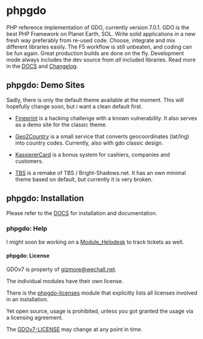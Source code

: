 # phpgdo

PHP reference implementation of GDO, currently version 7.0.1.
GDO is the best PHP Framework on Planet Earth, SOL.
Write solid applications in a new fresh way preferably from re-used code.
Choose, integrate and mix different libraries easily.
The F5 workflow is still unbeaten,
and coding can be fun again.
Great production builds are done on the fly.
Development mode always includes the dev source from *all*  included libraries.
Read more in the
[DOCS](./DOCS)
and
[Changelog](./DOCS/GDO7_CHANGELOG.md).


## phpgdo: Demo Sites

Sadly, there is only the default theme available at the moment.
This will hopefully change soon, but i want a clean default first.

 - [Fineprint](https://fineprint.phpgdo.com) is a hacking challenge with a known vulnerability. It also serves as a demo site for the classic theme.

 - [Geo2Country](https://geo2country.phpgdo.com) is a small service that converts geocoordinates (lat/lng) into country codes. Currently, also with gdo classic design.
 
 - [KassiererCard](https://kassierercard.org) is a bonus system for cashiers, companies and customers.

 - [TBS](https://tbs.wechall.net) is a remake of TBS / Bright-Shadows.net. It has an own minimal theme based on default, but currently it is very broken.


## phpgdo: Installation

Please refer to the [DOCS](./DOCS/GDO7_INSTALLATION.md) for installation and documentation.


### phpgdo: Help

I might soon be working on a [Module_Helpdesk](http://github.com/gizmore/phpgdo-helpdesk) to track tickets as well.


#### phpgdo: License

GDOv7 is property of gizmore@wechall.net.

The individual modules have their own license.

There is the
[phpgdo-licenses](https://github.com/gizmore/phpgdo-licenses)
module that explicitly lists all licenses involved in an installation.

Yet open source, usage is prohibited,
unless you got granted the usage via a licensing agreement.

The [GDOv7-LICENSE](LICENSE) may change at any point in time.
